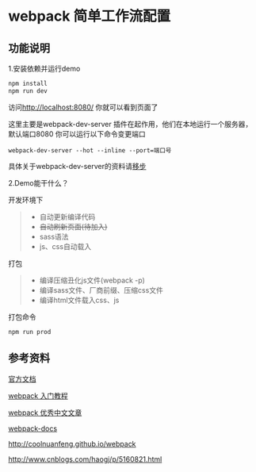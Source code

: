 # webpack 简单工作流配置

## 功能说明

1.安装依赖并运行demo

```bash
npm install
npm run dev
```

访问<http://localhost:8080/> 你就可以看到页面了

这里主要是webpack-dev-server 插件在起作用，他们在本地运行一个服务器，默认端口8080 你可以运行以下命令变更端口

```
webpack-dev-server --hot --inline --port=端口号
```

具体关于webpack-dev-server的资料请[移步](https://github.com/e-cloud/webpack-docs/wiki/webpack-dev-server.cn)

2.Demo能干什么？

开发环境下

> - 自动更新编译代码
> - ~~自动刷新页面(待加入)~~
> - sass语法
> - js、css自动载入

打包

> - 编译压缩丑化js文件(webpack -p)
> - 编译sass文件、厂商前缀、压缩css文件
> - 编译html文件载入css、js

打包命令

```
npm run prod
```

## 参考资料

[官方文档](https://webpack.js.org/guides/get-started/)

[webpack 入门教程](https://llp0574.github.io/2016/11/29/getting-started-with-webpack2/)

[webpack 优秀中文文章](https://github.com/webpack-china/awesome-webpack-cn)

[webpack-docs](https://github.com/e-cloud/webpack-docs/wiki/webpack-dev-server.cn)

<http://coolnuanfeng.github.io/webpack>

<http://www.cnblogs.com/haogj/p/5160821.html>
